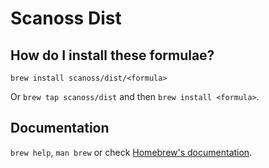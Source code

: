 # Scanoss Dist

## How do I install these formulae?

`brew install scanoss/dist/<formula>`

Or `brew tap scanoss/dist` and then `brew install <formula>`.

## Documentation

`brew help`, `man brew` or check [Homebrew's documentation](https://docs.brew.sh).
